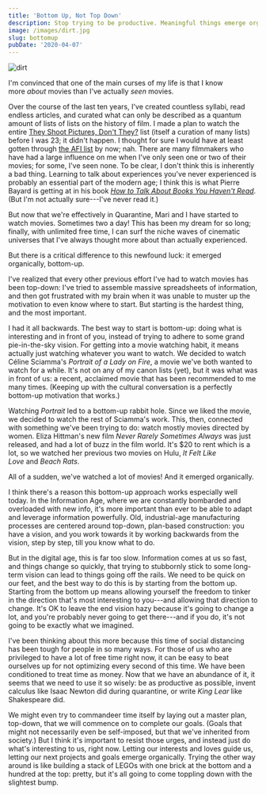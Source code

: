 ```yaml
---
title: 'Bottom Up, Not Top Down'
description: Stop trying to be productive. Meaningful things emerge organically.
image: /images/dirt.jpg
slug: bottomup
pubDate: '2020-04-07'
---
```


![dirt](/images/dirt.jpg)

I'm convinced that one of the main curses of my life is that I know more *about* movies than I've actually *seen* movies.

Over the course of the last ten years, I've created countless syllabi, read endless articles, and curated what can only be described as a quantum amount of lists of lists on the history of film. I made a plan to watch the entire [They Shoot Pictures, Don't They?](http://www.theyshootpictures.com/) list (itself a curation of many lists) before I was 23; it didn't happen. I thought for sure I would have at least gotten through [the AFI list](https://www.afi.com/afis-100-years-100-movies-10th-anniversary-edition/) by now; nah. There are many filmmakers who have had a large influence on me when I've only seen one or two of their movies; for some, I've seen none. To be clear, I don't think this is inherently a bad thing. Learning to talk about experiences you've never experienced is probably an essential part of the modern age; I think this is what Pierre Bayard is getting at in his book *[How to Talk About Books You Haven't Read](http://www.amazon.com/gp/product/1596915439/ref=as_li_tl?ie=UTF8&camp=1789&creative=390957&creativeASIN=1596915439&linkCode=as2&tag=ribbonfarmcom-20&linkId=66Y2TBSHSYSHGHLE)*. (But I'm not actually sure---I've never read it.)

But now that we're effectively in Quarantine, Mari and I have started to watch movies. Sometimes two a day! This has been my dream for so long; finally, with unlimited free time, I can surf the niche waves of cinematic universes that I've always thought more about than actually experienced.

But there is a critical difference to this newfound luck: it emerged organically, bottom-up.

I've realized that every other previous effort I've had to watch movies has been top-down: I've tried to assemble massive spreadsheets of information, and then got frustrated with my brain when it was unable to muster up the motivation to even know where to start. But starting is the hardest thing, and the most important.

I had it all backwards. The best way to start is bottom-up: doing what is interesting and in front of you, instead of trying to adhere to some grand pie-in-the-sky vision. For getting into a movie watching habit, it means actually just watching whatever you want to watch. We decided to watch Céline Sciamma's *Portrait of a Lady on Fire*, a movie we've both wanted to watch for a while. It's not on any of my canon lists (yet), but it was what was in front of us: a recent, acclaimed movie that has been recommended to me many times. (Keeping up with the cultural conversation is a perfectly bottom-up motivation that works.)

Watching *Portrait* led to a bottom-up rabbit hole. Since we liked the movie, we decided to watch the rest of Sciamma's work. This, then, connected with something we've been trying to do: watch mostly movies directed by women. Eliza Hittman's new film *Never Rarely Sometimes Always* was just released, and had a lot of buzz in the film world. It's $20 to rent which is a lot, so we watched her previous two movies on Hulu, *It Felt Like Love* and *Beach Rats*.

All of a sudden, we've watched a lot of movies! And it emerged organically.

I think there's a reason this bottom-up approach works especially well today. In the Information Age, where we are constantly bombarded and overloaded with new info, it's more important than ever to be able to adapt and leverage information powerfully. Old, industrial-age manufacturing processes are centered around top-down, plan-based construction: you have a vision, and you work towards it by working backwards from the vision, step by step, till you know what to do.

But in the digital age, this is far too slow. Information comes at us so fast, and things change so quickly, that trying to stubbornly stick to some long-term vision can lead to things going off the rails. We need to be quick on our feet, and the best way to do this is by starting from the bottom up. Starting from the bottom up means allowing yourself the freedom to tinker in the direction that's most interesting to you---and allowing that direction to change. It's OK to leave the end vision hazy because it's going to change a lot, and you're probably never going to get there---and if you do, it's not going to be exactly what we imagined.

I've been thinking about this more because this time of social distancing has been tough for people in so many ways. For those of us who are privileged to have a lot of free time right now, it can be easy to beat ourselves up for not optimizing every second of this time. We have been conditioned to treat time as money. Now that we have an abundance of it, it seems that we need to use it so wisely: be as productive as possible, invent calculus like Isaac Newton did during quarantine, or write *King Lear* like Shakespeare did.

We might even try to commandeer time itself by laying out a master plan, top-down, that we will commence on to complete our goals. (Goals that might not necessarily even be self-imposed, but that we've inherited from society.) But I think it's important to resist those urges, and instead just do what's interesting to us, right now. Letting our interests and loves guide us, letting our next projects and goals emerge organically. Trying the other way around is like building a stack of LEGOs with one brick at the bottom and a hundred at the top: pretty, but it's all going to come toppling down with the slightest bump.
